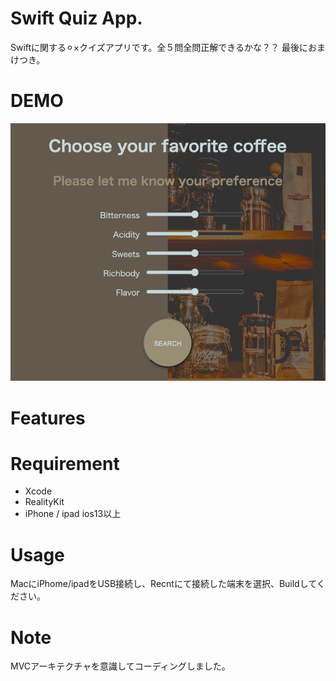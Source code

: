 # Swift Quiz App.

Swiftに関する⚪︎×クイズアプリです。全５問全問正解できるかな？？
最後におまけつき。

# DEMO
![image](https://github.com/aya-no/solomvp/blob/main/readmeimg/002.png)


# Features



# Requirement

* Xcode
* RealityKit
* iPhone / ipad ios13以上

# Usage

MacにiPhome/ipadをUSB接続し、Recntにて接続した端末を選択、Buildしてください。

# Note

MVCアーキテクチャを意識してコーディングしました。

